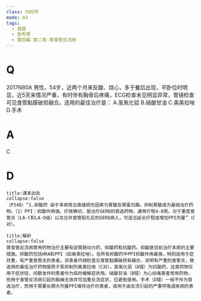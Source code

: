 ```yaml
---
class: 内科学
mode: A3
tags:
  - 真题
  - 医考帮
  - 第四篇-第二章-胃食管反流病
---
```


# Q
2017N80A 男性，54岁，近两个月来反酸、烧心，多于餐后出现，平卧位时明显，近5天来情况严重，有时伴有胸骨后疼痛，ECG检查未见明显异常，胃镜检查可见食管黏膜破损融合。选用的最佳治疗是：
A.氢氧化铝
B.硝酸甘油
C.奥美拉唑
D.手术

# A
C
# D
```ad-note
title:课本出处
collapse:false
（P348）“1.抑酸药 由于本病常见直接损伤因素为胃酸及胃蛋白酶，抑制胃酸成为基础治疗药物。（1）PPI：抑酸作用强，疗效确切，是治疗GERD的首选药物，通常疗程4-8周。对于重度食管炎（LA-C和LA-D级）以及合并食管裂孔疝的GERD病人，可适当延长疗程或增加PPI剂量”（C对）。
```

```ad-summary
title:解析
collapse:false
胃食管反流病常用药物治疗主要有促胃肠动力药、抑酸药和抗酸药。抑酸是目前治疗本病的主要措施。抑酸药包括HRA和PPI（如奥美拉唑）。在所有抑酸药中PPI抑酸作用最强，特别适用于症状重，有严重食管炎的患者。该患者内镜检查见食管黏膜破损有融合，说明有严重的食管炎，故选用的最佳治疗药物是质子泵抑制剂奥美拉唑（C对）。氢氧化铝（A错）为抗酸药，这类药物仅用于症状轻、间歇发作的患者作为临时缓解症状用。硝酸甘油（B错）为心绞痛患者常用药物，但用于食管反流病引起的胸痛无效并可加重反流症状，应避免使用。手术（D错）一般不作为首选治疗，而用于需要长期大剂量PPI维持治疗的患者，或用于由反流引起的严重呼吸道疾病的患者。
```

